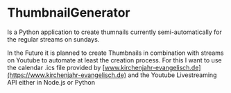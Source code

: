 # ThumbnailGenerator

Is a Python application to create thumnails currently semi-automatically for the regular streams on sundays.

In the Future it is planned to create Thumbnails in combination with streams on Youtube to automate at least the creation process.
For this I want to use the calendar .ics file provided by [www.kirchenjahr-evangelisch.de](https://www.kirchenjahr-evangelisch.de) and the Youtube Livestreaming API either in Node.js or Python